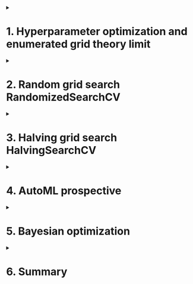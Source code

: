 <details>
<summary><h1>1. Hyperparameter optimization and enumerated grid theory limit</h1></summary>
  
Hpyerparameter optimization method mainly includes 4 categories:
  - Grid search optimization method
  - Baysian optimization method
  - Gradient-based optimization method
  - Searm optimization method (evolutionary algorithm, genetic algorithm)

Disadvantage of grid search: large amount of possible candidates

Following is a benchmark result using grid search.
```python
from sklearn.ensemble import RandomForestRegressor as RFR
from sklearn.model_selection import corss_validate, KFold, GridSearchCV

X=data.iloc[:,:-1]
y=data.iloc[:,-1]

# parameter space
param_grid_simple = {
    "criterion": ["squared_error", "poisson"],
    "n_estimators": [*range(20,100,5)],
    "max_depth": [*range(10,25,2)],
    "max_fatures": ["log2", "sqrt", 16, 32, 64, "auto"],
    "min_impurity_decrease": [*np.arange(0,5,10)]
}

reg=RFR(random_state=1412, verbose=True, n_jobs=-1)
cv=KFold(n_splits=5, shuffle=True, random_state=1412)
search=GridSearchCV(estimator=reg,
                    param_grid=param_grid_simple,
                    scoring="neg_mean_squared_error",
                    verbose=True,
                    cv=cv,
                    n_jobs=-1)

start=time.time()
search.fit(X,y)
print(time.time()-start)

search.best_estimator_
abs(search.best_score_)**0.5

ad_reg=RFR(n_estimators=85, max_depth=23, max_features=16, random_state=1412)

cv=KFold(n_splits=5, shuffle=True, random_state=1412)
result_post_adjusted=cross_validate(ad_reg,
                                    X, y,
                                    cv=cv,
                                    scoring="neg_mean_squared_error",
                                    return_train_score=True,
                                    verbose=True,
                                    n_jobs=-1
                                    )

def RMSE(cvresult,key):
  return (abs(cvresult[key])**0.5).mean()

def count_space(param):
  no_option=1
  for i in param_grid_simple:
    no_option*=len(param_grid_simple[i])
  print(no_option)

def rebuild_on_best_param(ad_reg):
  cv=KFold(n_splits=5, shuffle=True, random_state=1412)
  result_post_adjusted=cross_validated(ad_reg,
                                       X,y,
                                       cv=cv,
                                       scoring="neg_mean_squared_error",
                                       return_train_score=True,
                                       verbose=True,
                                       n_jobs=-1)
  print("Training RMSE:{:.3f}".format(RMSE(result_post_adjusted, "train_score")))
  print("Testing RMSE:{:.3f}".format(RMSE(result_post_adjusted, "test_score")))
```

</details>

<details>
<summary><h1>2. Random grid search RandomizedSearchCV</h1></summary>

## 2.1 Random grid search basic principles
Random search cross-validation is a technique that searches for the optimal hyperparameters of a model by evaluating the model's performance on random combinations of hyperparameter values. The idea is to define a set of hyperparameters and a range of values for each hyperparameter, and then randomly sample values from these ranges to create different combinations of hyperparameters. This process is repeated a specified number of times, and the best combination of hyperparameters that produces the best performance on a validation set is selected.

The random search cross-validation technique can be implemented using the RandomizedSearchCV class from the scikit-learn library in Python. The RandomizedSearchCV class takes as input a machine learning model, a distribution of hyperparameters, and a cross-validation strategy. The distribution of hyperparameters specifies how to sample values from each hyperparameter range.

Random search cross-validation (RandomizedSearchCV) is another powerful technique for optimizing the hyperparameters of a machine learning model. It works in a similar way to grid search cross-validation, but instead of searching over a predefined grid of hyperparameters, it samples them randomly from a distribution. In this blog, we will discuss the concept of random search cross-validation and provide a code example in Python.

## 2.2 Random grid search implementation
```python
from sklearn.model_selection import RandomizedSearchCV

param_grid_simple = {"citerion": ["squared_error","poisson"],
                     "n_estimators": [*range(20,100,5)],
                     "max_depth": [*range(10,25,2)],
                     "max_features": ["log2", "sqrt", 16,32,64,"auto"],
                     "min_impurity_decrease": [*np.arange(0,5,10)]
                    }

reg = RFR(random_state=1412, verbose=True, n_jobs=-1)
cv = KFold(n_split=5, shuffle=True, random_state=1412)

search = RandomizedSearchCV(estimator=reg,
                            param_distributions=param_grid_simple,
                            n_iter=800,    # sub domain is 800
                            scoring="neg_mean_squared_error",
                            verbose=True,
                            cv=cv,
                            random_state=1412,
                            n_jobs=-1)

start=time.time()
search.fit(X,y)
print(time.time()-start)

search.best_estimator_
abs(search.best_score_)**0.5

ad_reg=RFR(max_depth=24, max_features=16, min_impurity_decrease=0,
           n_estimators=85, n_jobs=-1, random_state=1412,
           verbose=True)

rebuild_on_best_param(ad_reg)   #or use refit()

```

```python
from mpl_toolkits.mplot3d import axes3d

p1,p2,MSE=axes3d.get_test_date(0.05)

len(p1) #120
len(p2) #120

import numpy as np

n=10000

unsampled=np.random.randint(0,14400,14400-n)
p1,p2,MSE=axes3d.get_test_data(0.05)

MSE=MSE.ravel()
MSE[unsampled]=np.nan
MSE=MSE.reshape((120,120))

plt.figure(dpi=300)
ax=plt.axes(projection="3d")
ax.plot_wireframe(p1,p2,MSE,rstride=2,cstride=2,linewidth=0.5)
ax.zaxis.set_tick_params(labelsize=7)
ax.xaxis.set_tick_params(labelsize=7)
ax.yaxis.set_tick_params(labelsize=7)

MSE=MSE.ravel().tolist()
MSE=[x for x in MSE if str(x) != 'nan']
print(np.min(MSE))
```

## 2.3 Random grid search theory limitation
- The sampled subspace can reflect the distribution of the global space to a certain extent, and the larger the subspace is (the more parameter combinations it contains), the closer the distribution of the subspace is to the distribution of the global space.
- When the global space itself is dense enough, a very small subspace can also obtain a distribution similar to that of the global space.
- If the global space includes the theoretical minimum value of the loss function, then a subspace that is highly similar to the distribution of the global space is likely to also include the minimum value of the loss function, or include a series of secondary minimum values very close to the minimum value.
</details>

<details>
<summary><h1>3. Halving grid search HalvingSearchCV</h1></summary>
  
To fix the problem that enumeration grid search is too slow, sklearn presents two optimization methods: one is to **adjust the search space**, and the other is to **adjust the data for each training**. The method to adjust the search space is random grid search, and the method to adjust each training data is half grid search.

Part IV: Why I Choose HalvingGridSearch? HalvingGridSearch checks a lot of boxes for me:
- Speed: The principle of ‘successive halving’ rapidly reduces the search space, making it far faster than traditional methods, particularly with large parameter sets.
- Performance: It holds its own against GridSearchCV in terms of performance and, in certain situations, even outdoes it.
- Flexibility: With adjustable options for resource allocation, it allows for greater control over the process.
```python
class sklearn.model_selection.HalvingGridSearchCV(estimator, param_grid, *, factor=3, resource='n_samples',max_resources='auto', min_resources='exhaust', aggressive_elimination=False, cv=5, scoring=None, refit=True, error_score=nan, return_train_score=True, random_state=None, n_jobs=None, verbose=0)
```
> [!TIP]
> According to sklearn, HalvingGridSearch: The search strategy starts evaluating all the candidates with a small amount of resources and iteratively selects the best candidates, using more and more resources.

## 3.1 Halving grid search procedure

HalvingSearchCV procedure:
- First, a small self-d0 is randomly sampled from the full data set without replacement, and the performance of all parameter combinations is verified on d0. According to the verification results on d0, the half of the parameter combinations with the lowest score 1/2 will be eliminated.
- Then, a subset d1 that is twice as large as d0 is sampled from the full data set without replacement, and the performance of the remaining half of the parameter combinations is verified on d1. According to the verification results on d1, the parameter combinations with the lowest 1/2 score will be eliminated.
- Then sample d2, which is twice as large as d1, from the full data set without replacement, and verify the performance of the remaining 1/4 parameter combination on d2. According to the verification results on d2, the parameter combinations with the lowest 1/2 score will be eliminated.

| Iteration  | Number of Sample Data | Number of Hyperparameter |
| ------------- | ------------- | ------------- |
| 1  | S  | C  |
| 2  | 2S  | 1/2 * C  |
| 3  | 4S  | 1/4 * C  |
| ...  |  |   |


> [!IMPORTANT]
> When **1/n * C <= 1 or nS > total sample data**, then the iteration will stop. Also, S should not be too small, and total amount data must be large enough.

> [!TIP]
> Halving grid search does not perform well on small sample data sets

## 3.2 Halving grid search implementation

```python
from sklearn.experimental import enable_halving_search_cv  
from sklearn.model_selection import HalvingGridSearchCV, GridSearchCV
from sklearn.ensemble import RandomForestClassifier
from sklearn.datasets import make_classification
import time

# Create a synthetic dataset
X, y = make_classification(n_samples=1000, n_features=20, n_informative=2, random_state=42)

# Define the model and parameter grid
model = RandomForestClassifier(random_state=42)
param_grid = {'n_estimators': [10, 50, 100, 200], 'max_depth': [None, 10, 20, 30], 'criterion': ['gini', 'entropy']}

# Set up HalvingGridSearchCV
search_halving = HalvingGridSearchCV(model, param_grid, cv=5, factor=2, resource='n_samples', min_resource=10, aggressive_elimination=True)

# Set up GridSearchCV
search_normal = GridSearchCV(model, param_grid, cv=5)

# Fit the data and measure the time for HalvingGridSearchCV
start = time.time()
search_halving.fit(X, y)
end = time.time()
print("HalvingGridSearchCV Time:", end - start)

# Fit the data and measure the time for GridSearchCV
start = time.time()
search_normal.fit(X, y)
end = time.time()
print("GridSearchCV Time:", end - start)
```

## 3.3 Halving random grid search
The search strategy starts evaluating all the candidates with a small amount of resources and iteratively selects the best candidates, using more and more resources.

The candidates are sampled at random from the parameter space and the number of sampled candidates is determined by n_candidates.
```python
class sklearn.model_selection.HalvingRandomSearchCV(estimator, param_distributions, *, n_candidates='exhaust', factor=3, resource='n_samples', max_resources='auto', min_resources='smallest', aggressive_elimination=False, cv=5, scoring=None, refit=True, error_score=nan, return_train_score=True, random_state=None, n_jobs=None, verbose=0)
```

</details>

<details>
<summary><h1>4. AutoML prospective</h1></summary>

AutoML, or automated machine learning, is the process of using automation to apply machine learning (ML) models to real-world problems. This can include every stage from starting with a raw dataset to building a machine learning model ready for deployment. AutoML can save time and resources, and often provides faster, more accurate outputs than hand-coded algorithms.

AutoML can be used for the following tasks: Classification, Regression, Forecasting, Computer vision, and NLP.

Automated machine learning, also known as AutoML, is the process of automating the end-to-end process of building machine learning models. This includes tasks such as data preprocessing, feature engineering, model selection, and hyperparameter tuning.

![Procedure](https://dataknowsall.com/hs-fs/hubfs/hyper_00.png?width=800&height=522&name=hyper_00.png)

The goal of AutoML is to make it easier for non-experts to develop machine learning models, by providing a simple, user-friendly interface for training and deploying models. This can help to democratize machine learning and make it more accessible to a wider range of people, including those with little or no experience in data science.

For data scientists and MLOps teams, AutoML can reduce manual labor and simplify routine tasks, while allowing other parts of the organization to participate in the process of creating and deploying machine learning models.

## 4.1 Top AutoML frames
- Google AI Platform (Cloud AutoML)
- Microsoft Azure AutoML
- Amazon SageMaker Autopilot
- Auto-Sklearn

'Please see more Azure AutoML [examples here](https://github.com/Azure/azureml-examples/blob/main/sdk/python/jobs/automl-standalone-jobs/automl-forecasting-task-energy-demand/automl-forecasting-task-energy-demand-advanced.ipynb).

'[Azure Machine Learning CLI and Python SDK](https://learn.microsoft.com/en-us/azure/machine-learning/how-to-configure-auto-train?view=azureml-api-2&tabs=python).

'[Azure AutoML model](https://medium.com/data-science-at-microsoft/azure-automl-quickly-build-high-quality-ml-models-3b53733da2d).

'[AutoML examples](https://github.com/Azure/azureml-examples/blob/main/sdk/python/jobs/automl-standalone-jobs/automl-forecasting-task-energy-demand/automl-forecasting-task-energy-demand-advanced.ipynb).

'[AutoML in Azure](https://learn.microsoft.com/en-us/azure/machine-learning/tutorial-first-experiment-automated-ml?view=azureml-api-2).

</details>

<details>
<summary><h1>5. Bayesian optimization</h1></summary>

## 5.1 Bayesian optimization fundamentals
Bayesian Optimization has been widely used for the hyperparameter tuning purpose in the Machine Learning world. Despite the fact that there are many terms and math formulas involved, the concept behind turns out to be very simple.

Bayesian Optimization provides a principled technique based on Bayes Theorem to direct a search of a global optimization problem that is efficient and effective. It works by building a probabilistic model of the objective function, called the surrogate function, that is then searched efficiently with an acquisition function before candidate samples are chosen for evaluation on the real objective function.

Bayesian Optimization is often used in applied machine learning to tune the hyperparameters of a given well-performing model on a validation dataset.

### 5.1.1 Bayesian optimization basic procedure
- **Step 1: Define f(x) which is to be estimated and the domain of x**
- **Step 2: Select n values of x and calculate these x for corresponding f(x). (solve for the observed values)**

![Step_2](https://miro.medium.com/v2/resize:fit:786/format:webp/1*IduzsxNeH3LVFxdklmcVZQ.png)
  
- **Step 3: Based on the limited observations, the function is estimated (this assumption is called prior knowledge in Bayesian optimization), and the target value (maximum or minimum value) on the estimated f is obtained**

![Step_3](https://miro.medium.com/v2/resize:fit:786/format:webp/1*R9lZWgSX3_Fw_rWDXECFvA.png)

![Step_3](https://miro.medium.com/v2/resize:fit:786/format:webp/1*JZCYS8kB_imt9mlaHon3YQ.png)

Surrogate models in Bayesian optimization serve as a proxy for the true objective function. They capture the uncertainty in the function’s behavior and provide predictions or estimates of the function’s values at unobserved points within the search space. By iteratively updating the surrogate model based on observed function evaluations, Bayesian optimization guides the search towards regions of the search space likely to contain the optimal solution.

Gaussian processes (GPs) are commonly used as surrogate models in Bayesian optimization. A Gaussian process defines a distribution over functions, where any finite set of function values follows a multivariate Gaussian distribution. In the context of Bayesian optimization, a GP is used to model the unknown objective function, and it provides a posterior distribution over the function values given the observed data. '[More details](https://medium.com/@okanyenigun/step-by-step-guide-to-bayesian-optimization-a-python-based-approach-3558985c6818)

- **Step 4: Define a rule to determine the next observation point to be calculated**

![Step_4](https://miro.medium.com/v2/resize:fit:1400/format:webp/1*e4hIYnTL76I5gTxQi-gH7g.png)

How do we choose the next point for the surrogate function?

Acquisition functions determine the next point or set of points to evaluate in the search space. It quantifies the potential utility or desirability of sampling a particular point based on the current state of the optimization process. The purpose of the acquisition function is to balance exploration and exploitation.

It takes into account both the predicted values of the surrogate model and the uncertainty associated with those predictions. It combines these two aspects to identify points that are expected to have high objective function values and (or) high uncertainty, indicating the potential for improvement. '[More details](https://medium.com/@okanyenigun/step-by-step-guide-to-bayesian-optimization-a-python-based-approach-3558985c6818)

There are several acquisition functions used in Bayesian optimization: Expected Improvement, Upper Confidence Bound, Probability of Improvement.

- **Step 5: Iterate above steps 2-4, untile the assumption distribution satisfy our requirements, or all calculation resource are used up (for example, at most m observations, or at most allowed t run-time minutes). Then output current curve's maximum or minimum**

![Procedure](https://upload.wikimedia.org/wikipedia/commons/thumb/0/02/GpParBayesAnimationSmall.gif/439px-GpParBayesAnimationSmall.gif)

### 5.1.2 Bayesian optimization for Hyperparameter Optimization

When bayesian is used for hyperparameter optimization, some points needs to be noted:
- When Bayesian optimization is not used for HPO, f(x) can be totally blackbox function (don't know f(x) expression, only know x and f(x) corresponding relations); When Bayesian optimization is used for HPO, f(x) usually is loss function and we know loss function expressions, but we do not know loss functions specific characstics.
- When used in HPO, x are hyperparameter space and are high dimensionals.
- Initial observed number of points n and final maximum observed number of points m are both bayesian optimization parameters. Maximum observed number determines bayesian optimization iteration times.
- In step 3, we use probability **surrogate model** to estimate the function distribution. Surrogate model can predict x's corresponding value fx and the confidence level for this fx value (can be mean and variance). Surrogate model can be Gaussian Processes or Gaussian Mixed Model's TPE processes
- In step 4, The rule to determine next observation point is called **Aquisition Function**. AF estimates how next osbervation will affect current curve. AF can be Probability of improvement, Expectation improvement, Upper confidence bound, Entropy.

## 5.2 Bayesian optimization implementation

Please noted: following three bayesian optimization are not supported in Python parallel or acceleration (like sklearn's n_jobs parameter), but these can be deployed in distributed calculation platforms

- Bayes_opt
```python
#pip install bayesian-optimization
#conda install -c conda-forge bayesian-optimization
```
- Hyperopt
```python
#pip install hyperopt
```
- Optuna
```python
#pip install optuna
```
- Skopt
```python
#pip install scikit-optimize
```

```python
import numpy as np
import pandas as pd
import time
import os

import sklearn
from sklearn.ensemble import RandomForestRegressor as RFR
from sklearn.model_selection import KFold, cross_validate

from bayes_opt import BayesianOptimization

import hyperopt
from hyperopt import hp, fmin, tpe, Trials, partial
from hyperopt.early_stop import no_progress_loss

import optuna

X=data.iloc[:,:-1]
y=data.iloc[:,-1]
```
### 5.2.1 bayesian-optimization based on GP (two-star recommend)

There are following three rules for bayes_opt library which affect target functions:
- The input of the objective function must be specific hyperparameters, not the entire hyperparameter space, nor elements other than data, algorithms and other hyperparameters. Therefore, when defining the objectie function, we need to let the hyperparameters serve as the input of the objective function.
- The input value of the hyperparameter can only be a floating point number, and integers and strings are not supported. Therefore, when the actual parameters of the algorithm require the input of strings, the parameters cannot be adjusted using bayes_opt. When the actual parameters of the algorithm require the input of integers, the type of the parameters needs to be specified in the objective function.
- bayes_opt only supports finding the maximum value of f(x), but does not support finding the minimum value. Therefore, when the objective function we define is some kind of loss, the output of the objective function needs to be negative. When the objective function we define is accuracy, or an indicator such as auc, we can keep the output of the objective function as it is.

- **1. Define target function**
```python
from bayes_opt import BayesianOptimization

def bayesopt_objective(n_estimators, max_depth, max_features, min_impurity_decrease):
  reg = RFR(n_estimators = int(n_estimators)
           ,max_depth = int(max_depth)
           ,max_features = int(max_features)
           ,min_impurity_decrease = min_impurity_decrease
           ,random_state = 1412
           ,verbose = False
           ,n_jobs = -1)

  cv = KFold(n_split=5， shuffle=True, random_state=1412)
  validation_loss = cross_validate(reg,X,y
                                  ,scoring="neg_root_mean_squared_error"
                                  ,cv=cv
                                  ,verbose=False
                                  ,n_jobs=-1
                                  ,error_score="raise"  #if any errors happen in cross validation, return error message
                                  )

  return np.mean(validation_loss["test_score"])
```
- **2. Define parameter space**
```python
param_grid_simple = {"n_estimators": (80,100)  # it can select any float number within closed range
                     , "max_depth": (10,25)
                     , "max_features": (10, 20)
                     , "min_impurity_decrease": (0,1)
                    }
```

- **3. Define procedures to optimize target function**
```python

def param_bayes_opt(init_points,n_iter):

  opt=BayesianOptimization(bayesopt_objective
                          ,param_grid_simple
                          ,random_state=1412   # there is a parameter called random_state but does not work
                          )

  opt.maximize(init_points = init_points
              ,n_iter = iter)

  params_best = opt.max["params"]
  score_best = opt.max["target"]

  print("\n", "best params:", params_best,
        "\n", "best cvscore:", score_best)

  return params_best, score_best
```

- **4. Define validation function (not necessary)**
The optimized results can be reproduced, that is, we can re-verify the optimal parameters given by the optimization algorithm, where the verification function is highly similar to the objective function, input the parameter or hyperparameter space, and output the final loss function result, in When using the optimization algorithm that comes with sklearn, since the optimization algorithm itself performs the steps of splitting the data and cross-validating, the optimal score obtained by the optimization algorithm is often different from the score we verified by ourselves (because the data segmentation during cross-validation is different ), however in the Bayesian optimization process, the cross-validation and data segmentation in the objective function are all specified by ourselves. **So in principle, as long as a random number seed is set in the objective function, Bayesian optimization gives The best score must be the same as the score after our verification**, so when you are familiar with the code of the optimization process, you do not need to consider secondary verification.
```python
def bayes_opt_validation(params_best):
  reg = RFR(n_estimators=int(params_best["n_estimators"])
           ,mat_depth=int(params_best["max_depth"])
           ,max_features=int(params_best["max_features"])
           ,min_impurity_decrease=params_best["min_impurity_decrease"]
           ,random_state=1412
           ,verbose=False
           ,n_jobs=-1)

  cv = KFold(n_splits=5, shuffle=True, random_state=1412)

  validation_loss=cross_validate(reg,X,y,
                                 scoring="neg_root_mean_squared_error",
                                 cv=cv,
                                 verbose=False,
                                 n_jobs=-1)

  return np.mean(validation_loss["test_score"])
```

- **5. Run optimization procedure**

```python
start = time.time()

params_best, socre_best = param_bayes_opt(20,280)
print("It takes %s minutes" % ((time.time()-start)/60))

validation_score=bayes_opt_validation(params_best)
print("validation scores:", validation_score)
```

- **6. Summary**
  - This method has superior in principles.
  - The optimization process cannot be reproduced, but the optimization results can be reproduced
  - Low efficiency. No early stopping mechanism
  - Support user customize capability

### 5.2.2 Implement TPE (Tree-structered Parzen Estimator Approach) optimization based on hyperopt (four-star recommend)

```python
import hyperopt

from hyperopt import hp, fmin, tpe, Trials, partial
from hyperopt.early_stop import no_progress_loss

```

There are following two rules for hyperopt library which affect target functions:
- The input of the target function must be a dictionary that complies with hyperopt regulations.
- Hyperopt only supports finding the minimum value of f(x), but does not support finding the maximum value.



- **1. Define target function**
```python
from bayes_opt import BayesianOptimization

def hyperopt_objective(params):
  reg = RFR(n_estimators = int(params["n_estimators"])
           ,max_depth = int(params["max_depth"])
           ,max_features = int(params["max_features"])
           ,min_impurity_decrease = int(params["min_impurity_decrease"])
           ,random_state = 1412
           ,verbose = False
           ,n_jobs = -1)

  cv = KFold(n_split=5， shuffle=True, random_state=1412)
  validation_loss = cross_validate(reg,X,y
                                  ,scoring="neg_root_mean_squared_error"
                                  ,cv=cv
                                  ,verbose=False
                                  ,n_jobs=-1
                                  ,error_score="raise"  #if any errors happen in cross validation, return error message
                                  )

  return np.mean(abs(validation_loss["test_score"]))
```
- **2. Define parameter space**
```python
param_grid_simple = {"n_estimators": hp.quniform("estimator", 80, 100, 1)
                     , "max_depth": hp.quniform("max_depth", 10,25,1)
                     , "max_features": hp.quniform("max_features", 10,20,1)
                     , "min_impurity_decrease": hp.quniform("min_impurity_decrease",0,5,1)
                    }

```

- **3. Define procedures to optimize target function**
```python

def param_hyperopt(max_evals=100):

  trials = Trials()

  early_stop_fn = no_progress_loss(100)

  params_best = fmin(hyperopt_objective
                    ,space=param_grid_simple
                    ,algo=tpe.suggest  # select surrgate model
                    ,max_evals=max_evals
                    ,verbose=True
                    ,trials=trials
                    ,early_stop_fn=early_stop_fn)

  print("\n best params:", params_best,"\n")

  return params_best, trails
```

> [!TIP]
> [*range(5,50,5)]    #[5,10,15,20,25,30,35,40,45]


- **4. Define validation function (not necessary)**
The optimized results can be reproduced, that is, we can re-verify the optimal parameters given by the optimization algorithm, where the verification function is highly similar to the objective function, input the parameter or hyperparameter space, and output the final loss function result, in When using the optimization algorithm that comes with sklearn, since the optimization algorithm itself performs the steps of splitting the data and cross-validating, the optimal score obtained by the optimization algorithm is often different from the score we verified by ourselves (because the data segmentation during cross-validation is different ), however in the Bayesian optimization process, the cross-validation and data segmentation in the objective function are all specified by ourselves. **So in principle, as long as a random number seed is set in the objective function, Bayesian optimization gives The best score must be the same as the score after our verification**, so when you are familiar with the code of the optimization process, you do not need to consider secondary verification.
```python
def hyperopt_validation(params):
  reg = RFR(n_estimators=int(params["n_estimators"])
           ,mat_depth=int(params["max_depth"])
           ,max_features=int(params["max_features"])
           ,min_impurity_decrease=params["min_impurity_decrease"]
           ,random_state=1412
           ,verbose=False
           ,n_jobs=-1)

  cv = KFold(n_splits=5, shuffle=True, random_state=1412)

  validation_loss=cross_validate(reg,X,y,
                                 scoring="neg_root_mean_squared_error",
                                 cv=cv,
                                 verbose=False,
                                 n_jobs=-1)

  return np.mean(validation_loss["test_score"])
```

- **5. Run optimization procedure**

```python
start = time.time()

params_best, trials = param_hyperopt(30)
print("It takes %s minutes" % ((time.time()-start)/60))

validation_score=hyperopt_validation(params_best)
print("validation scores:", validation_score)
```

The above codes require high precision requirements. A little bit change may cause a lot of errors.

### 5.2.3 optuna (four-star recommend)

Optuna has the best compatibility.
- **1. Define target function and parameter space**

```python
def optuna_objective(trail):

  # define parameter space
  n_estimators = trail.suggest_int("n_estimators", 80, 100, 1)
  max_depth = trail.suggest_int("max_depth", 10,25,1)
  max_features = trail.suggest_int("max_features", 10, 20, 1)
  min_impurity_decrease = trail.suggest_int("min_impurity_decrease",0,5,1)

  # define estimators
  reg = RFR(n_estimators = n_estimators
            ,max_depth = max_depth
            ,max_features = max_features
            ,min_impurity_decrease = min_impurity_decrease
            ,random_state = 1412
            ,verbose = False
            ,n_jobs = -1)



  cv = KFold(n_splits=5, shuffle=True, random_state=1412)
  validation_loss = cross_validate(reg, X, y
                                ,scoring="neg_root_mean_squared_error"
                                ,cv=cv
                                ,verbose=False
                                ,n_jobs=-1
                                ,error_score='raise')
  return np.mean(abs(validation_loss["test_score"]))
```
- **2. Define procedures to optimize target function**
  
```python

def optimizer_optuna(n_trials, algo):

  if algo=="TPE":
    algo = optuna.samplers.TPESampler(n_startup_trials = 10, n_ei_candidates=24)
  elif algo == "GP":
    from optuna.integration import skoptSampler
    import skopt
    algo = skoptSampler(skopt_kwargs={"base_estimator":"GP",
                                      "n_initial_points":10,
                                      "acq_func":"EI"})

  study = optuna.create_study(sampler = algo
                            , direction="minimize")

  study.optimize(optuna_objective
                ,n_trials=n_trials
                ,show_progress_bar=True)

  print("\n", "best params:", study.best_trial.params,
        "\n", "best score:", study.best_trial.values,
        "\n")

  return study.best_trial.params, study.best_trial.values

```
- **3. Run optimization procedure**
```python
import warnings
warnings.filterwarnings('ignore', message='The objective has been evaluated at this point before.')

best_params, best_score=optimizer_optuna(10, "GP")

optuna.logging.set_verbosity(optuna.logging.ERROR)
best_parame, best_score=optimizer_optuna(300, "TPE")
best_parame, best_score=optimizer_optuna(300, "GP")
```
</details>


<details>
<summary><h1>6. Summary</h1></summary>
  
## 6.1 D = m * D'
Random sampling (bootsrap) is to collect a fixed number of samples from our training set, but after each sample is collected, the sample is put back. In other words, previously collected samples may continue to be collected after they are released. For our Bagging algorithm, we generally randomly collect the same number of samples as the number m of training set samples. Given the number of our sample data set is D, and we sample it to generate the data set D'. The process is described as follows: Randomly starting from D each time. Pick a sample from D and put its copy into D', Then put the sample back into the initial data set D, then the sample may still be collected in the next sampleing. This process is repeated m times, and we can get m sample data set D'. The above is the result of sampling with replacement. And **D=m*D'**

## 6.2 Bagging vs Boosting

Ensemble learning is a strategy used by many machine learning frameworks. Currently, the more representative integration methods are Boosting and Bagging. Boosting integration means that there is a strong dependency between each base learner and must be generated serially. Currently, the more representative industrial frameworks include AdaBoost, GBDT, XGBoost and LightGBM, of which the latter three are more commonly used in the industry; Bagging integration is a There is no dependency between basic learners and they can be parallelized. The most representative one is Random Forest, which is also commonly used in industry.

## 6.3 Bagging vs Random Forest
Random Forest is an extended variant of Bagging. On the basis of constructing Bagging ensemble with decision tree as the base learner, RF further introduces random feature selection in the traning process of decision tree. The diversity of base learners in random forests is reflected in : random sample (replacement sampling in Bagging) and random feature, which allow s the generalization performance of the final emsemble to be further improved by increasing the difference between individual learners.

> [!IMPORTANT]
> Bagging (Bootstrap aggregating), can reduce the variance and prevent overfitting. The training samples of each base learner only take a part of the initial training samples (replacement sampling) for training, and then use the simple voting method for classification tasks and the simple average method for regression tasks.

> [!IMPORTANT]
> Random Forest, a variation of bagging. The base learner is designated as a decision tree, and random feature selection is added during the training process. The traditional decision tree training process is to select an optimal feature for classification, while the random forest first selects a part of features, and then selects the optimal feature for classification. This will make the training process faster and reduce the computational overhead.

> [!IMPORTANT]
> Both bagging and random forest are ensemble learning, where base learners trained on multiple partial samples are jointly voted/averaged. **Ranome forest adds random feature selection based on bagging.** Generally speaking, the training efficiency of random forest is better than bagging.

## 6.4 Hyperparameter optimization methods

Major hyperparameter optimization methods includes:
- Grid search
- Optimization methods based on Baysian (SOTA)
- Optimization methods based on Gradient-based

Grid search and Baysian method are most popular, and Baysian are SOTA model.

</details>





















